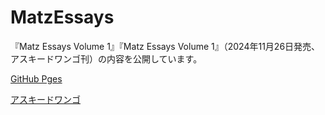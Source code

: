 # MatzEssays
『Matz Essays Volume 1』『Matz Essays Volume 1』（2024年11月26日発売、アスキードワンゴ刊）の内容を公開しています。

[GitHub Pges](https://asciidwango.github.io/MatzEssays/)

[アスキードワンゴ](https://asciidwango.jp/)